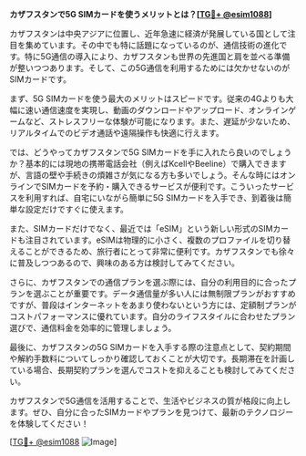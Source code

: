 **カザフスタンで5G SIMカードを使うメリットとは？[[TG💪+ @esim1088](https://t.me/s/esim1088)]**

カザフスタンは中央アジアに位置し、近年急速に経済が発展している国として注目を集めています。その中でも特に話題になっているのが、通信技術の進化です。特に5G通信の導入により、カザフスタンも世界の先進国と肩を並べる準備が整いつつあります。そして、この5G通信を利用するためには欠かせないのがSIMカードです。

まず、5G SIMカードを使う最大のメリットはスピードです。従来の4Gよりも大幅に速い通信速度を実現し、動画のダウンロードやアップロード、オンラインゲームなど、ストレスフリーな体験が可能になります。また、遅延が少ないため、リアルタイムでのビデオ通話や遠隔操作も快適に行えます。

では、どうやってカザフスタンで5G SIMカードを手に入れたら良いのでしょうか？基本的には現地の携帯電話会社（例えばKcellやBeeline）で購入できますが、言語の壁や手続きの煩雑さが気になる方も多いでしょう。そんな時にはオンラインでSIMカードを予約・購入できるサービスが便利です。こういったサービスを利用すれば、自宅にいながら簡単に5G SIMカードを入手でき、到着後は簡単な設定だけですぐに使えます。

また、SIMカードだけでなく、最近では「eSIM」という新しい形式のSIMカードも注目されています。eSIMは物理的に小さく、複数のプロファイルを切り替えることができるため、旅行者にとって非常に便利です。カザフスタンでも徐々に普及しつつあるので、興味のある方は検討してみてください。

さらに、カザフスタンでの通信プランを選ぶ際には、自分の利用目的に合ったプランを選ぶことが重要です。データ通信量が多い人には無制限プランがおすすめですが、普段はインターネットをあまり使わないという方には、定額制プランがコストパフォーマンスに優れています。自分のライフスタイルに合わせたプラン選びで、通信料金を効率的に管理しましょう。

最後に、カザフスタンの5G SIMカードを入手する際の注意点として、契約期間や解約手数料についてしっかり確認しておくことが大切です。長期滞在を計画している場合、長期契約プランを選んでコストを抑えることも検討してみてください。

カザフスタンで5G通信を活用することで、生活やビジネスの質が格段に向上します。ぜひ、自分に合ったSIMカードやプランを見つけて、最新のテクノロジーを体験してください！

[[TG💪+ @esim1088](https://t.me/s/esim1088) ![Image](https://i.postimg.cc/Y0z9fWf4/image.png)]